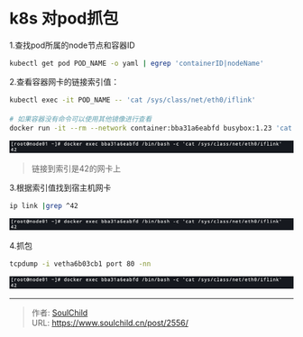 # k8s 对pod抓包

<!--more-->
1.查找pod所属的node节点和容器ID
```bash
kubectl get pod POD_NAME -o yaml | egrep 'containerID|nodeName'
```

2.查看容器网卡的链接索引值：
```bash
kubectl exec -it POD_NAME -- 'cat /sys/class/net/eth0/iflink'

# 如果容器没有命令可以使用其他镜像进行查看
docker run -it --rm --network container:bba31a6eabfd busybox:1.23 'cat /sys/class/net/eth0/iflink'
```
![34826-mngkhxwzq6m.png](images/3247532968.png)
> 链接到索引是42的网卡上


3.根据索引值找到宿主机网卡
```bash
ip link |grep ^42
```
![76251-iyk6ufvobqo.png](images/3247532968.png)



4.抓包
```bash
tcpdump -i vetha6b03cb1 port 80 -nn 
```
![68833-kcxiuiu3xym.png](images/3247532968.png)


---

> 作者: [SoulChild](https://www.soulchild.cn)  
> URL: https://www.soulchild.cn/post/2556/  

